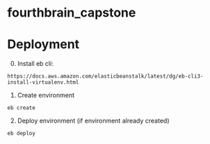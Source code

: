 # fourthbrain_capstone

# Deployment
0. Install eb cli:
```
https://docs.aws.amazon.com/elasticbeanstalk/latest/dg/eb-cli3-install-virtualenv.html
```
1. Create environment
```
eb create
```
2. Deploy environment (if environment already created)
```
eb deploy
```
